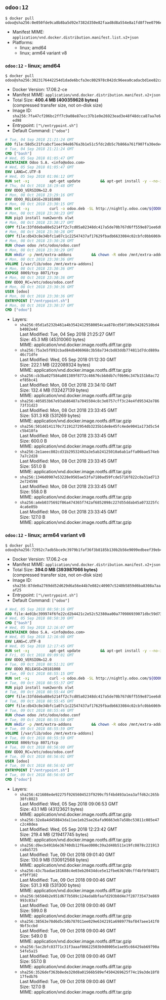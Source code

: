 ## `odoo:12`

```console
$ docker pull odoo@sha256:0e050fde9ca8b8ba5d92e7382d350e82faad8d8a554e8a1fd8f7ee0796e465d8
```

-	Manifest MIME: `application/vnd.docker.distribution.manifest.list.v2+json`
-	Platforms:
	-	linux; amd64
	-	linux; arm64 variant v8

### `odoo:12` - linux; amd64

```console
$ docker pull odoo@sha256:3023176442254d1dade6bcfa3ec802978c842dc96eea0cadacbd1ee82cab1dfb
```

-	Docker Version: 17.06.2-ce
-	Manifest MIME: `application/vnd.docker.distribution.manifest.v2+json`
-	Total Size: **400.4 MB (400359628 bytes)**  
	(compressed transfer size, not on-disk size)
-	Image ID: `sha256:7fa47cf206bc2ff7c9a08e87ecc37b1e0e26923ead3e48f48dcca87aa7e6ed98`
-	Entrypoint: `["\/entrypoint.sh"]`
-	Default Command: `["odoo"]`

```dockerfile
# Tue, 04 Sep 2018 21:21:24 GMT
ADD file:58d5c21fcabcf1eec94e8676a3b1e51c5fdc2db5c7b866a761f907fa30ede4d8 in / 
# Tue, 04 Sep 2018 21:21:24 GMT
CMD ["bash"]
# Wed, 05 Sep 2018 01:05:47 GMT
MAINTAINER Odoo S.A. <info@odoo.com>
# Wed, 05 Sep 2018 01:05:47 GMT
ENV LANG=C.UTF-8
# Wed, 05 Sep 2018 01:06:12 GMT
RUN set -x;         apt-get update         && apt-get install -y --no-install-recommends             ca-certificates             curl             node-less             python3-pip             python3-setuptools             python3-renderpm             libssl1.0-dev             xz-utils             python3-watchdog         && curl -o wkhtmltox.tar.xz -SL https://github.com/wkhtmltopdf/wkhtmltopdf/releases/download/0.12.4/wkhtmltox-0.12.4_linux-generic-amd64.tar.xz         && echo '3f923f425d345940089e44c1466f6408b9619562 wkhtmltox.tar.xz' | sha1sum -c -         && tar xvf wkhtmltox.tar.xz         && cp wkhtmltox/lib/* /usr/local/lib/         && cp wkhtmltox/bin/* /usr/local/bin/         && cp -r wkhtmltox/share/man/man1 /usr/local/share/man/
# Thu, 04 Oct 2018 18:19:48 GMT
ENV ODOO_VERSION=12.0
# Mon, 08 Oct 2018 23:29:16 GMT
ENV ODOO_RELEASE=20181008
# Mon, 08 Oct 2018 23:30:15 GMT
RUN set -x;         curl -o odoo.deb -SL http://nightly.odoo.com/${ODOO_VERSION}/nightly/deb/odoo_${ODOO_VERSION}.${ODOO_RELEASE}_all.deb         && echo 'caedca66b655268f2f0fb8d2661593dabbf46b88 odoo.deb' | sha1sum -c -         && dpkg --force-depends -i odoo.deb         && apt-get update         && apt-get -y install -f --no-install-recommends         && rm -rf /var/lib/apt/lists/* odoo.deb
# Mon, 08 Oct 2018 23:30:23 GMT
RUN pip3 install num2words xlwt
# Mon, 08 Oct 2018 23:30:27 GMT
COPY file:33fddeba88e5214ff2c7cd05a02348dc417a5de70b767d6ff559e871ee6d046a in / 
# Mon, 08 Oct 2018 23:30:28 GMT
COPY file:db43c8e34bfc1a07c1c22547437af17629fbadb6633084c02cbfc0bb6069c9fd in /etc/odoo/ 
# Mon, 08 Oct 2018 23:30:28 GMT
RUN chown odoo /etc/odoo/odoo.conf
# Mon, 08 Oct 2018 23:30:29 GMT
RUN mkdir -p /mnt/extra-addons         && chown -R odoo /mnt/extra-addons
# Mon, 08 Oct 2018 23:30:36 GMT
VOLUME [/var/lib/odoo /mnt/extra-addons]
# Mon, 08 Oct 2018 23:30:36 GMT
EXPOSE 8069/tcp 8071/tcp
# Mon, 08 Oct 2018 23:30:36 GMT
ENV ODOO_RC=/etc/odoo/odoo.conf
# Mon, 08 Oct 2018 23:30:36 GMT
USER [odoo]
# Mon, 08 Oct 2018 23:30:36 GMT
ENTRYPOINT ["/entrypoint.sh"]
# Mon, 08 Oct 2018 23:30:37 GMT
CMD ["odoo"]
```

-	Layers:
	-	`sha256:05d1a5232b461a4b35424129580054caa878cd56f100e34282510bd4b4082e4d`  
		Last Modified: Tue, 04 Sep 2018 21:25:27 GMT  
		Size: 45.3 MB (45310060 bytes)  
		MIME: application/vnd.docker.image.rootfs.diff.tar.gzip
	-	`sha256:75a3e5f892cbad84db406968c3b58a734cbd83ddb774811d7dcd889a46c71dfe`  
		Last Modified: Wed, 05 Sep 2018 01:12:30 GMT  
		Size: 222.1 MB (222089324 bytes)  
		MIME: application/vnd.docker.image.rootfs.diff.tar.gzip
	-	`sha256:cb3ba02f584a801389f8772c46676cbb8db7cf0b96c347b151b8ac72ef85bc41`  
		Last Modified: Mon, 08 Oct 2018 23:34:10 GMT  
		Size: 132.4 MB (132427139 bytes)  
		MIME: application/vnd.docker.image.rootfs.diff.tar.gzip
	-	`sha256:405853b67e93ab86487a7045504c8c3e0757cff3c24e4fd95342e78673f31d23`  
		Last Modified: Mon, 08 Oct 2018 23:33:45 GMT  
		Size: 531.3 KB (531269 bytes)  
		MIME: application/vnd.docker.image.rootfs.diff.tar.gzip
	-	`sha256:501dd141170c71191272954db3235b1de8e45fc4ede9041a173d5c54c5b418fa`  
		Last Modified: Mon, 08 Oct 2018 23:33:45 GMT  
		Size: 600.0 B  
		MIME: application/vnd.docker.image.rootfs.diff.tar.gzip
	-	`sha256:2e1aeec802cd31b29532492a3e5ab24125010a6ab1affa06bae574eb7a7c2d28`  
		Last Modified: Mon, 08 Oct 2018 23:33:45 GMT  
		Size: 551.0 B  
		MIME: application/vnd.docker.image.rootfs.diff.tar.gzip
	-	`sha256:1346d0907e53228e9565ae53fa7180ad59fcde5716f822c8a31ad7132e724598`  
		Last Modified: Mon, 08 Oct 2018 23:33:45 GMT  
		Size: 558.0 B  
		MIME: application/vnd.docker.image.rootfs.diff.tar.gzip
	-	`sha256:a4eb0375692f06a474365f742af6852098c227d55ddab45a073225fc4ca6e05b`  
		Last Modified: Mon, 08 Oct 2018 23:33:45 GMT  
		Size: 127.0 B  
		MIME: application/vnd.docker.image.rootfs.diff.tar.gzip

### `odoo:12` - linux; arm64 variant v8

```console
$ docker pull odoo@sha256:72952c7adb5bce9c3979b1faf36f3b8185b130b2b56e9099edbeef39eb472e35
```

-	Docker Version: 17.06.2-ce
-	Manifest MIME: `application/vnd.docker.distribution.manifest.v2+json`
-	Total Size: **394.0 MB (393987066 bytes)**  
	(compressed transfer size, not on-disk size)
-	Image ID: `sha256:87de0a2769dd52d629d6a56e44b7e082c40907c5240b5859d6ba8308a7aaaf25`
-	Entrypoint: `["\/entrypoint.sh"]`
-	Default Command: `["odoo"]`

```dockerfile
# Wed, 05 Sep 2018 08:50:16 GMT
ADD file:4e01bc399974f6fe22cd2b4421c2e52c52380aa00a770986939071dbc59d734e in / 
# Wed, 05 Sep 2018 08:50:30 GMT
CMD ["bash"]
# Wed, 05 Sep 2018 12:16:07 GMT
MAINTAINER Odoo S.A. <info@odoo.com>
# Wed, 05 Sep 2018 12:16:08 GMT
ENV LANG=C.UTF-8
# Wed, 05 Sep 2018 12:17:45 GMT
RUN set -x;         apt-get update         && apt-get install -y --no-install-recommends             ca-certificates             curl             node-less             python3-pip             python3-setuptools             python3-renderpm             libssl1.0-dev             xz-utils             python3-watchdog         && curl -o wkhtmltox.tar.xz -SL https://github.com/wkhtmltopdf/wkhtmltopdf/releases/download/0.12.4/wkhtmltox-0.12.4_linux-generic-amd64.tar.xz         && echo '3f923f425d345940089e44c1466f6408b9619562 wkhtmltox.tar.xz' | sha1sum -c -         && tar xvf wkhtmltox.tar.xz         && cp wkhtmltox/lib/* /usr/local/lib/         && cp wkhtmltox/bin/* /usr/local/bin/         && cp -r wkhtmltox/share/man/man1 /usr/local/share/man/
# Fri, 05 Oct 2018 09:09:01 GMT
ENV ODOO_VERSION=12.0
# Tue, 09 Oct 2018 08:51:31 GMT
ENV ODOO_RELEASE=20181008
# Tue, 09 Oct 2018 08:55:15 GMT
RUN set -x;         curl -o odoo.deb -SL http://nightly.odoo.com/${ODOO_VERSION}/nightly/deb/odoo_${ODOO_VERSION}.${ODOO_RELEASE}_all.deb         && echo 'caedca66b655268f2f0fb8d2661593dabbf46b88 odoo.deb' | sha1sum -c -         && dpkg --force-depends -i odoo.deb         && apt-get update         && apt-get -y install -f --no-install-recommends         && rm -rf /var/lib/apt/lists/* odoo.deb
# Tue, 09 Oct 2018 08:55:37 GMT
RUN pip3 install num2words xlwt
# Tue, 09 Oct 2018 08:55:44 GMT
COPY file:33fddeba88e5214ff2c7cd05a02348dc417a5de70b767d6ff559e871ee6d046a in / 
# Tue, 09 Oct 2018 08:55:45 GMT
COPY file:db43c8e34bfc1a07c1c22547437af17629fbadb6633084c02cbfc0bb6069c9fd in /etc/odoo/ 
# Tue, 09 Oct 2018 08:55:46 GMT
RUN chown odoo /etc/odoo/odoo.conf
# Tue, 09 Oct 2018 08:55:58 GMT
RUN mkdir -p /mnt/extra-addons         && chown -R odoo /mnt/extra-addons
# Tue, 09 Oct 2018 08:55:59 GMT
VOLUME [/var/lib/odoo /mnt/extra-addons]
# Tue, 09 Oct 2018 08:55:59 GMT
EXPOSE 8069/tcp 8071/tcp
# Tue, 09 Oct 2018 08:56:00 GMT
ENV ODOO_RC=/etc/odoo/odoo.conf
# Tue, 09 Oct 2018 08:56:01 GMT
USER [odoo]
# Tue, 09 Oct 2018 08:56:02 GMT
ENTRYPOINT ["/entrypoint.sh"]
# Tue, 09 Oct 2018 08:56:03 GMT
CMD ["odoo"]
```

-	Layers:
	-	`sha256:421608e4e92275f9265604523f9299cf5f4bd493a1ea3affd62c265b38fc8823`  
		Last Modified: Wed, 05 Sep 2018 09:06:53 GMT  
		Size: 43.1 MB (43123621 bytes)  
		MIME: application/vnd.docker.image.rootfs.diff.tar.gzip
	-	`sha256:32e8a4d458843da11ee1eb25ae26afa96663eb7a58bc53811c085e47c2c40dea`  
		Last Modified: Wed, 05 Sep 2018 12:23:42 GMT  
		Size: 219.4 MB (219417745 bytes)  
		MIME: application/vnd.docker.image.rootfs.diff.tar.gzip
	-	`sha256:d9ecb491b6e36740db12f6aed000c39a2d40b511e19fc0878c221913ca0a5725`  
		Last Modified: Tue, 09 Oct 2018 09:01:40 GMT  
		Size: 130.9 MB (130912568 bytes)  
		MIME: application/vnd.docker.image.rootfs.diff.tar.gzip
	-	`sha256:43c7badae181688c4e03eb20434dce5e12fbe6367d0cff4bf0f84871ef9ff102`  
		Last Modified: Tue, 09 Oct 2018 09:00:46 GMT  
		Size: 531.3 KB (531300 bytes)  
		MIME: application/vnd.docker.image.rootfs.diff.tar.gzip
	-	`sha256:b6584b2e951d677b589c124ada8bfaafd293b8d4e7f287735473e869993c03a7`  
		Last Modified: Tue, 09 Oct 2018 09:00:46 GMT  
		Size: 599.0 B  
		MIME: application/vnd.docker.image.rootfs.diff.tar.gzip
	-	`sha256:38563e78d6d5c50b787011ee029e6342191a6989779af847aee141f09bf3ccbd`  
		Last Modified: Tue, 09 Oct 2018 09:00:46 GMT  
		Size: 549.0 B  
		MIME: application/vnd.docker.image.rootfs.diff.tar.gzip
	-	`sha256:5ac2bfc83771c31f3aaaf86622503b9d8005e1ae95c66429ab69790a54fe5a15`  
		Last Modified: Tue, 09 Oct 2018 09:00:46 GMT  
		Size: 557.0 B  
		MIME: application/vnd.docker.image.rootfs.diff.tar.gzip
	-	`sha256:3526def363b8ede320d8a01566b589ef4504269625f74c19a3de18f817fedb76`  
		Last Modified: Tue, 09 Oct 2018 09:00:46 GMT  
		Size: 127.0 B  
		MIME: application/vnd.docker.image.rootfs.diff.tar.gzip

